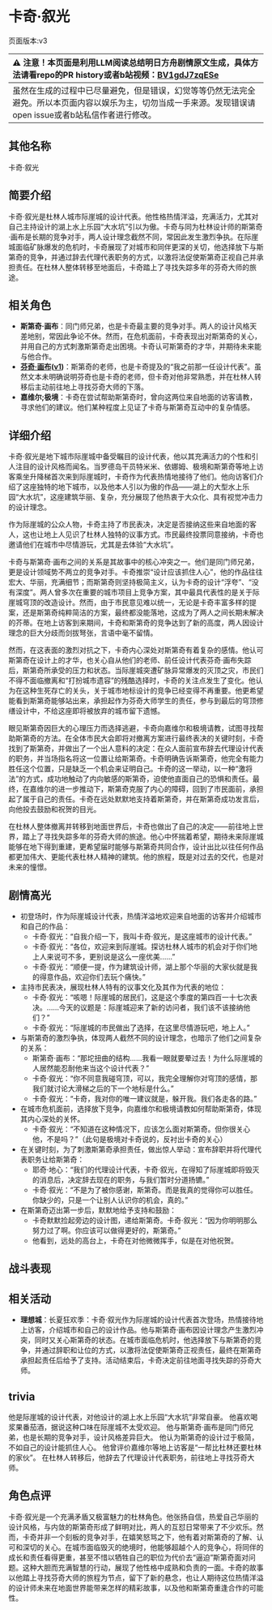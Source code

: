# 卡奇·叙光
页面版本:v3
 

| :warning: 注意！本页面是利用LLM阅读总结明日方舟剧情原文生成，具体方法请看repo的PR history或者b站视频：[BV1gdJ7zqESe](https://www.bilibili.com/video/BV1gdJ7zqESe/)         |
|:----------------------------|
| 虽然在生成的过程中已尽量避免，但是错误，幻觉等等仍然无法完全避免。所以本页面内容以娱乐为主，切勿当成一手来源。发现错误请open issue或者b站私信作者进行修改。|



## 其他名称
卡奇·叙光
## 简要介绍
卡奇·叙光是杜林人城市际崖城的设计代表。他性格热情洋溢，充满活力，尤其对自己主持设计的湖上水上乐园“大水坑”引以为傲。卡奇与同为杜林设计师的斯第奇·画布是长期的竞争对手，两人设计理念截然不同，常因此发生激烈争执。在际崖城面临矿脉爆发的危机时，卡奇展现了对城市和同伴更深的关切，他选择放下与斯第奇的竞争，并通过辞去代理代表职务的方式，以激将法促使斯第奇正视自己并承担责任。在杜林人整体转移至地面后，卡奇踏上了寻找失踪多年的芬奇大师的旅途。
## 相关角色
-   **斯第奇·画布**：同门师兄弟，也是卡奇最主要的竞争对手。两人的设计风格天差地别，常因此争论不休。然而，在危机面前，卡奇表现出对斯第奇的关心，并用自己的方式刺激斯第奇走出困境。卡奇认可斯第奇的才华，并期待未来能与他合作。
-   **[芬奇·画布](extended_char_d035cb.md)([v1](../chars/extended_char_d035cb.md))**：斯第奇的老师，也是卡奇提及的“我之前那一任设计代表”。虽然文本未明确说明芬奇也是卡奇的老师，但卡奇对他非常熟悉，并在杜林人转移后主动前往地上寻找芬奇大师的下落。
-   **嘉维尔;极境**：卡奇在尝试帮助斯第奇时，曾向这两位来自地面的访客请教，寻求他们的建议。他们某种程度上见证了卡奇与斯第奇互动中的复杂情感。
## 详细介绍
卡奇·叙光是地下城市际崖城中备受瞩目的设计代表，他以其充满活力的个性和引人注目的设计风格而闻名。当罗德岛干员特米米、依娜姆、极境和斯第奇等地上访客乘坐升降梯首次来到际崖城时，卡奇作为代表热情地接待了他们。他向访客们介绍了这座独特的地下城市，以及他本人引以为傲的作品——湖上的大型水上乐园“大水坑”，这座建筑华丽、复杂，充分展现了他热衷于大众化、具有视觉冲击力的设计理念。

作为际崖城的公众人物，卡奇主持了市民表决，决定是否接纳这些来自地面的客人，这也让地上人见识了杜林人独特的议事方式。市民最终投票同意接纳，卡奇也邀请他们在城市中尽情游玩，尤其是去体验“大水坑”。

卡奇与斯第奇·画布之间的关系是其故事中的核心冲突之一。他们是同门师兄弟，更是设计领域势不两立的竞争对手。卡奇推崇“设计应该抓住人心”，他的作品往往宏大、华丽，充满细节；而斯第奇则坚持极简主义，认为卡奇的设计“浮夸”、“没有深度”。两人曾多次在重要的城市项目上竞争方案，其中最具代表性的是关于际崖城穹顶的改造设计。然而，由于市民意见难以统一，无论是卡奇丰富多样的提案，还是斯第奇纯粹简洁的方案，最终都没能落地，这成为了两人之间长期未解决的芥蒂。在地上访客到来期间，卡奇和斯第奇的竞争达到了新的高度，两人因设计理念的巨大分歧而剑拔弩张，言语中毫不留情。

然而，在这表面的激烈对抗之下，卡奇内心深处对斯第奇有着复杂的感情。他认可斯第奇在设计上的才华，也关心自从他们的老师、前任设计代表芬奇·画布失踪后，斯第奇所承受的压力和状态。当际崖城突遭矿脉异常爆发的灭顶之灾，市民们不得不面临撤离和“打扮城市遗容”的残酷选择时，卡奇的关注点发生了变化。他认为在这种生死存亡的关头，关于城市地标设计的竞争已经变得不再重要。他更希望能看到斯第奇能够站出来，承担起作为芬奇大师学生的责任，参与到最后的穹顶修缮设计中，不给这座即将被放弃的城市留下遗憾。

眼见斯第奇因巨大的心理压力而选择逃避，卡奇向嘉维尔和极境请教，试图寻找帮助斯第奇的方法。在全体市民大会即将对撤离方案进行最终表决的关键时刻，卡奇找到了斯第奇，并做出了一个出人意料的决定：在众人面前宣布辞去代理设计代表的职务，并当场指名将这一位置让给斯第奇。卡奇明确告诉斯第奇，他完全有能力胜任这个位置，只是缺乏一个机会来证明自己。卡奇的这一举动，以一种“激将法”的方式，成功地触动了内向敏感的斯第奇，迫使他直面自己的恐惧和责任。最终，在嘉维尔的进一步推动下，斯第奇克服了内心的障碍，回到了市民面前，承担起了属于自己的责任。卡奇在远处默默地支持着斯第奇，并在斯第奇成功发言后，向他投去鼓励和祝贺的目光。

在杜林人整体撤离并转移到地面世界后，卡奇也做出了自己的决定——前往地上世界，踏上了寻找失踪多年的芬奇大师的旅途。他心中怀揣着希望，期待未来际崖城能够在地下得到重建，更希望届时能够与斯第奇共同合作，设计出比以往任何作品都更加伟大、更能代表杜林人精神的建筑。他的旅程，既是对过去的交代，也是对未来的憧憬。
## 剧情高光
*   初登场时，作为际崖城设计代表，热情洋溢地欢迎来自地面的访客并介绍城市和自己的作品：
    *   卡奇·叙光：“自我介绍一下，我叫卡奇·叙光，是这座城市的设计代表。”
    *   卡奇·叙光：“各位，欢迎来到际崖城。探访杜林人城市的机会对于你们地上人来说可不多，更别说是这么一座优美......”
    *   卡奇·叙光：“顺便一提，作为建筑设计师，湖上那个华丽的大家伙就是我的得意作品，欢迎你们去玩个痛快。”
*   主持市民表决，展现杜林人特有的议事文化及其作为代表的地位：
    *   卡奇·叙光：“咳嗯！际崖城的居民们，这是这个季度的第四百一十七次表决。......今天的议题是：际崖城迎来了新的访问者，我们该不该接纳他们？”
    *   卡奇·叙光：“际崖城的市民做出了选择，在这里尽情游玩吧，地上人。”
*   与斯第奇的激烈争执，体现两人截然不同的设计理念，也暗示了他们之间复杂的关系：
    *   斯第奇·画布：“那坨扭曲的结构......我看一眼就要晕过去！为什么际崖城的人居然能忍耐他来当这个设计代表？”
    *   卡奇·叙光：“你不同意我碰穹顶，可以，我完全理解你对穹顶的感情，那我们就讨论大滑梯之后的下一个地标是什么。”
    *   卡奇·叙光：“卡奇，我对你的唯一建议就是，躲开我。我们各走各的路。”
*   在城市危机面前，选择放下竞争，向嘉维尔和极境请教如何帮助斯第奇，体现其内心深处的关怀。
    *   卡奇·叙光：“不知道在这种情况下，应该怎么面对斯第奇。但你很关心他，不是吗？”（此句是极境对卡奇说的，反衬出卡奇的关心）
*   在关键时刻，为了刺激斯第奇承担责任，做出惊人举动：宣布辞职并将代理代表职务让给斯第奇：
    *   耶奇·地心：“我们的代理设计代表，卡奇·叙光，在得知了际崖城即将毁灭的消息后，决定辞去现在的职务，与我们暂时分道扬镳。”
    *   卡奇·叙光：“不是为了被你感谢，斯第奇。而是我真的觉得你可以胜任。你缺少的，只是一个让别人认识你的机会，真的。”
*   在斯第奇迈出第一步后，默默地给予支持和鼓励：
    *   卡奇默默捡起旁边的设计图，递给斯第奇。卡奇·叙光：“因为你明明那么努力过了啊。你应该可以做得更好的，斯第奇。”
    *   他看到，远处的高台上，卡奇在对他微微挥手，似是在对他祝贺。
## 战斗表现

## 相关活动
-   **理想城**：长夏狂欢季：卡奇·叙光作为际崖城的设计代表首次登场，热情接待地上访客，介绍城市和自己的设计作品。他与斯第奇·画布因设计理念产生激烈冲突，同时又关心斯第奇的状态。在城市面临危机时，他选择放下与斯第奇的竞争，并通过辞职和让位的方式，以激将法促使斯第奇正视责任，最终在斯第奇承担起责任后给予了支持。活动结束后，卡奇决定前往地面寻找失踪的芬奇大师。
## trivia
他是际崖城的设计代表，对他设计的湖上水上乐园“大水坑”非常自豪。
他喜欢喝浆果番茄酒，据说这种口味在际崖城不太受欢迎。
他与斯第奇·画布是同门师兄弟，也是长期的竞争对手，设计风格差异巨大。
他认为斯第奇的设计过于极简，不如自己的设计能抓住人心。
他曾评价嘉维尔等地上访客是“一帮比杜林还要杜林的家伙”。
在杜林人转移后，他辞去了代理设计代表职务，前往地上寻找芬奇大师。
## 角色点评
卡奇·叙光是一个充满矛盾又极富魅力的杜林角色。他张扬自信，热爱自己华丽的设计风格，与内敛的斯第奇形成了鲜明对比，两人的互怼日常带来了不少欢乐。然而，卡奇并非一个刻板的竞争对手，在嬉笑怒骂之下，他有着对斯第奇的了解、认可和深切的关心。在城市面临毁灭的绝境时，他能够超越个人的竞争心，将同伴的成长和责任看得更重，甚至不惜以牺牲自己的职位为代价去“逼迫”斯第奇面对问题。这种大胆而充满智慧的行动，展现了他性格中成熟和负责的一面。卡奇的故事以他踏上寻找芬奇大师的旅程为节点，留下了新的悬念，也让人期待这位热情洋溢的设计师未来在地面世界能带来怎样的精彩故事，以及他和斯第奇重逢合作的可能性。